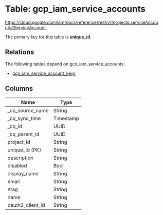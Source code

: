 # Table: gcp_iam_service_accounts

https://cloud.google.com/iam/docs/reference/rest/v1/projects.serviceAccounts#ServiceAccount

The primary key for this table is **unique_id**.

## Relations

The following tables depend on gcp_iam_service_accounts:
  - [gcp_iam_service_account_keys](gcp_iam_service_account_keys.md)

## Columns

| Name          | Type          |
| ------------- | ------------- |
|_cq_source_name|String|
|_cq_sync_time|Timestamp|
|_cq_id|UUID|
|_cq_parent_id|UUID|
|project_id|String|
|unique_id (PK)|String|
|description|String|
|disabled|Bool|
|display_name|String|
|email|String|
|etag|String|
|name|String|
|oauth2_client_id|String|